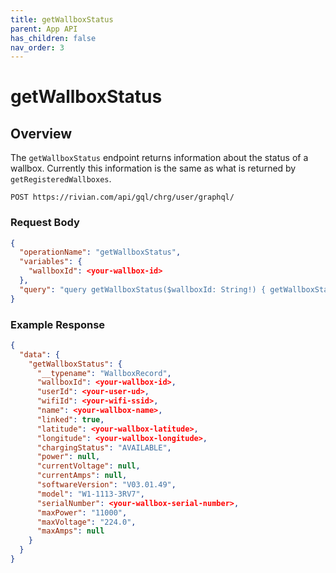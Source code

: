 ```yaml
---
title: getWallboxStatus
parent: App API
has_children: false
nav_order: 3
---
```


# getWallboxStatus

## Overview

The `getWallboxStatus` endpoint returns information about the status of a wallbox. Currently this information is the same as what is returned by `getRegisteredWallboxes`.

`POST https://rivian.com/api/gql/chrg/user/graphql/`

### Request Body

```json
{
  "operationName": "getWallboxStatus",
  "variables": {
    "wallboxId": <your-wallbox-id>
  },
  "query": "query getWallboxStatus($wallboxId: String!) { getWallboxStatus(wallboxId: $wallboxId) { __typename wallboxId userId wifiId name linked latitude longitude chargingStatus power currentVoltage currentAmps softwareVersion model serialNumber maxPower maxVoltage maxAmps } }"
}
```

### Example Response

```json
{
  "data": {
    "getWallboxStatus": {
      "__typename": "WallboxRecord",
      "wallboxId": <your-wallbox-id>,
      "userId": <your-user-ud>,
      "wifiId": <your-wifi-ssid>,
      "name": <your-wallbox-name>,
      "linked": true,
      "latitude": <your-wallbox-latitude>,
      "longitude": <your-wallbox-longitude>,
      "chargingStatus": "AVAILABLE",
      "power": null,
      "currentVoltage": null,
      "currentAmps": null,
      "softwareVersion": "V03.01.49",
      "model": "W1-1113-3RV7",
      "serialNumber": <your-wallbox-serial-number>,
      "maxPower": "11000",
      "maxVoltage": "224.0",
      "maxAmps": null
    }
  }
}
```
